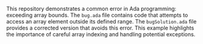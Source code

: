 This repository demonstrates a common error in Ada programming: exceeding array bounds.  The `bug.ada` file contains code that attempts to access an array element outside its defined range. The `bugSolution.ada` file provides a corrected version that avoids this error. This example highlights the importance of careful array indexing and handling potential exceptions.